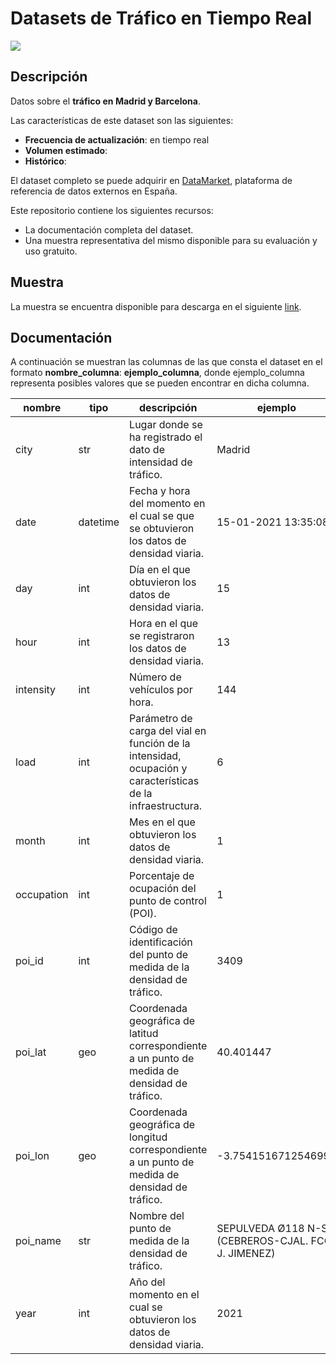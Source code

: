 # Datasets de Tráfico en Tiempo Real

<a href="https://datamarket.es">
  <img src="https://datamarket.es/static/core/img/banners/trafico-en-tiempo-real-banner.png">
</a>

## Descripción

Datos sobre el __tráfico en Madrid y Barcelona__. 

Las características de este dataset son las siguientes:

* __Frecuencia de actualización__: en tiempo real
* __Volumen estimado__: 
* __Histórico__: 

El dataset completo se puede adquirir en [DataMarket](https://datamarket.es/#trafico-en-tiempo-real-dataset), plataforma de referencia de datos externos en España. 

Este repositorio contiene los siguientes recursos:

* La documentación completa del dataset.
* Una muestra representativa del mismo disponible para su evaluación y uso gratuito.

## Muestra

La muestra se encuentra disponible para descarga en el siguiente [link](https://github.com/Data-Market/trafico-en-tiempo-real/blob/main/trafico-en-tiempo-real-sample.csv).

## Documentación

A continuación se muestran las columnas de las que consta el dataset en el formato __nombre_columna__: __ejemplo_columna__, donde ejemplo_columna representa posibles valores que se pueden encontrar en dicha columna.

| nombre | tipo | descripción | ejemplo |
|--------|------|-------------|---------|
| city | str | Lugar donde se ha registrado el dato de intensidad de tráfico. | Madrid |
| date | datetime | Fecha y hora del momento en el cual se que se obtuvieron los datos de densidad viaria. | 15-01-2021 13:35:08 |
| day | int | Día en el que obtuvieron los datos de densidad viaria. | 15 |
| hour | int | Hora en el que se registraron los datos de densidad viaria. | 13 |
| intensity | int | Número de vehículos por hora. | 144 |
| load | int | Parámetro de carga del vial en función de la intensidad, ocupación y características de la infraestructura. | 6 |
| month | int | Mes en el que obtuvieron los datos de densidad viaria. | 1 |
| occupation | int | Porcentaje de ocupación del punto de control (POI). | 1 |
| poi_id | int | Código de identificación del punto de medida de la densidad de tráfico. | 3409 |
| poi_lat | geo | Coordenada geográfica de latitud correspondiente a un punto de medida de densidad de tráfico. | 40.401447 |
| poi_lon | geo | Coordenada geográfica de longitud correspondiente a un punto de medida de densidad de tráfico. | -3.7541516712546996 |
| poi_name | str | Nombre del punto de medida de la densidad de tráfico. | SEPULVEDA Ø118 N-S (CEBREROS-CJAL. FCO. J. JIMENEZ) |
| year | int | Año del momento en el cual se obtuvieron los datos de densidad viaria. | 2021 |
